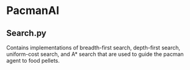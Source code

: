 # PacmanAI

## Search.py
Contains implementations of breadth-first search, depth-first search, uniform-cost search, and A* search that are used to guide the pacman agent to food pellets. 
